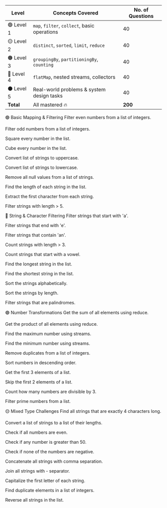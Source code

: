 
| Level      | Concepts Covered                             | No. of Questions |
| ---------- | -------------------------------------------- | -------------- |
| 🟢 Level 1 | `map`, `filter`, `collect`, basic operations | 40             |
| 🟡 Level 2 | `distinct`, `sorted`, `limit`, `reduce`      | 40             |
| 🟠 Level 3 | `groupingBy`, `partitioningBy`, `counting`   | 40             |
| 🔴 Level 4 | `flatMap`, nested streams, collectors        | 40             |
| ⚫ Level 5  | Real-world problems & system design tasks    | 40             |
| **Total**  | All mastered 🔥                              | **200**        |


🟢 Basic Mapping & Filtering
Filter even numbers from a list of integers.

Filter odd numbers from a list of integers.

Square every number in the list.

Cube every number in the list.

Convert list of strings to uppercase.

Convert list of strings to lowercase.

Remove all null values from a list of strings.

Find the length of each string in the list.

Extract the first character from each string.

Filter strings with length > 5.

🔵 String & Character Filtering
Filter strings that start with 'a'.

Filter strings that end with 'e'.

Filter strings that contain 'an'.

Count strings with length > 3.

Count strings that start with a vowel.

Find the longest string in the list.

Find the shortest string in the list.

Sort the strings alphabetically.

Sort the strings by length.

Filter strings that are palindromes.

🟣 Number Transformations
Get the sum of all elements using reduce.

Get the product of all elements using reduce.

Find the maximum number using streams.

Find the minimum number using streams.

Remove duplicates from a list of integers.

Sort numbers in descending order.

Get the first 3 elements of a list.

Skip the first 2 elements of a list.

Count how many numbers are divisible by 3.

Filter prime numbers from a list.

🟡 Mixed Type Challenges
Find all strings that are exactly 4 characters long.

Convert a list of strings to a list of their lengths.

Check if all numbers are even.

Check if any number is greater than 50.

Check if none of the numbers are negative.

Concatenate all strings with comma separation.

Join all strings with - separator.

Capitalize the first letter of each string.

Find duplicate elements in a list of integers.

Reverse all strings in the list.

